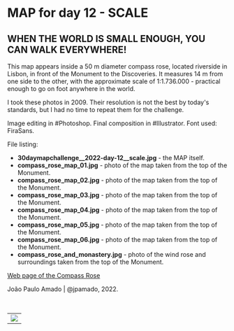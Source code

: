 <h1>MAP for day 12 - SCALE</h1>
<h2>WHEN THE WORLD IS SMALL ENOUGH, YOU CAN WALK EVERYWHERE!</h2>
<p>This map appears inside a 50 m diameter compass rose, located riverside in Lisbon, in front of the Monument to the Discoveries. It measures 14 m from one side to the other, with the approximate scale of 1:1.736.000 - practical enough to go on foot anywhere in the world.</p>
<p>I took these photos in 2009. Their resolution is not the best by today's standards, but I had no time to repeat them for the challenge.</p>
<p>Image editing in #Photoshop. Final composition in #Illustrator. Font used: FiraSans.</p>
<p>File listing:</p>
<ul>
  <li><b>30daymapchallenge__2022-day-12__scale.jpg</b> - the MAP itself.</li>
  <li><b>compass_rose_map_01.jpg</b> - photo of the map taken from the top of the Monument.</li>
  <li><b>compass_rose_map_02.jpg</b> - photo of the map taken from the top of the Monument.</li>
  <li><b>compass_rose_map_03.jpg</b> - photo of the map taken from the top of the Monument.</li>
  <li><b>compass_rose_map_04.jpg</b> - photo of the map taken from the top of the Monument.</li>
  <li><b>compass_rose_map_05.jpg</b> - photo of the map taken from the top of the Monument.</li>
  <li><b>compass_rose_map_06.jpg</b> - photo of the map taken from the top of the Monument.</li>
  <li><b>compass_rose_and_monastery.jpg</b> - photo of the wind rose and surroundings taken from the top of the Monument.</li>
</ul>
<p><a href="https://padraodosdescobrimentos.pt/en/compass-rose/">Web page of the Compass Rose</a><p>
<p>João Paulo Amado | @jpamado, 2022.</p>
<p>&nbsp;</p>
<table>
<tr>
<td style="border:thin #000">
<img src="30daymapchallenge__2022-day-12__scale.jpg" width=auto>
</td>
</tr>
</table>
